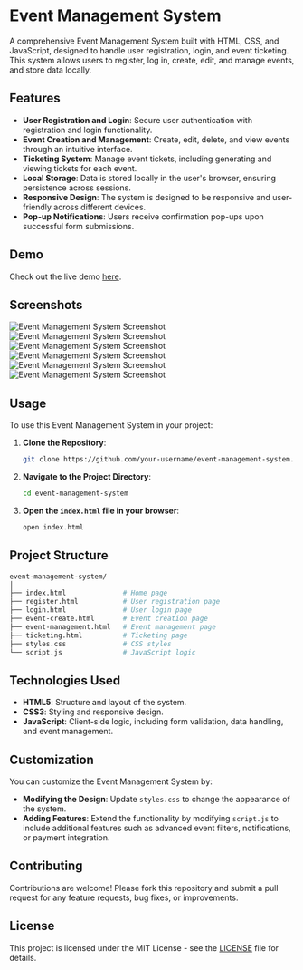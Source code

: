 
# Event Management System

A comprehensive Event Management System built with HTML, CSS, and JavaScript, designed to handle user registration, login, and event ticketing. This system allows users to register, log in, create, edit, and manage events, and store data locally.

## Features

- **User Registration and Login**: Secure user authentication with registration and login functionality.
- **Event Creation and Management**: Create, edit, delete, and view events through an intuitive interface.
- **Ticketing System**: Manage event tickets, including generating and viewing tickets for each event.
- **Local Storage**: Data is stored locally in the user's browser, ensuring persistence across sessions.
- **Responsive Design**: The system is designed to be responsive and user-friendly across different devices.
- **Pop-up Notifications**: Users receive confirmation pop-ups upon successful form submissions.

## Demo

Check out the live demo [here](https://sweety-vigneshg.github.io/Event-Management-System-Basic/login.html).

## Screenshots

![Event Management System Screenshot](https://github.com/Sweety-Vigneshg/Event-Management-System-Basic/blob/main/Screenshot/Screenshot%20(1).png)
![Event Management System Screenshot](https://github.com/Sweety-Vigneshg/Event-Management-System-Basic/blob/main/Screenshot/Screenshot%20(2).png)
![Event Management System Screenshot](https://github.com/Sweety-Vigneshg/Event-Management-System-Basic/blob/main/Screenshot/Screenshot%20(3).png)
![Event Management System Screenshot](https://github.com/Sweety-Vigneshg/Event-Management-System-Basic/blob/main/Screenshot/Screenshot%20(4).png)
![Event Management System Screenshot](https://github.com/Sweety-Vigneshg/Event-Management-System-Basic/blob/main/Screenshot/Screenshot%20(5).png)
![Event Management System Screenshot](https://github.com/Sweety-Vigneshg/Event-Management-System-Basic/blob/main/Screenshot/Screenshot%20(6).png)

## Usage

To use this Event Management System in your project:

1. **Clone the Repository**:
    ```bash
    git clone https://github.com/your-username/event-management-system.git
    ```

2. **Navigate to the Project Directory**:
    ```bash
    cd event-management-system
    ```

3. **Open the `index.html` file in your browser**:
    ```bash
    open index.html
    ```

## Project Structure

```bash
event-management-system/
│
├── index.html              # Home page
├── register.html           # User registration page
├── login.html              # User login page
├── event-create.html       # Event creation page
├── event-management.html   # Event management page
├── ticketing.html          # Ticketing page
├── styles.css              # CSS styles
└── script.js               # JavaScript logic
```

## Technologies Used

- **HTML5**: Structure and layout of the system.
- **CSS3**: Styling and responsive design.
- **JavaScript**: Client-side logic, including form validation, data handling, and event management.

## Customization

You can customize the Event Management System by:

- **Modifying the Design**: Update `styles.css` to change the appearance of the system.
- **Adding Features**: Extend the functionality by modifying `script.js` to include additional features such as advanced event filters, notifications, or payment integration.

## Contributing

Contributions are welcome! Please fork this repository and submit a pull request for any feature requests, bug fixes, or improvements.

## License

This project is licensed under the MIT License - see the [LICENSE](LICENSE) file for details.
